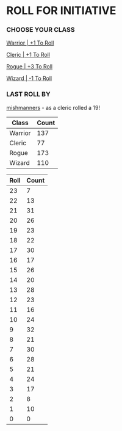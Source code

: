 # ROLL FOR INITIATIVE
### CHOOSE YOUR CLASS

[Warrior | +1 To Roll](https://github.com/benjaminsampica/benjaminsampica/issues/new?title=roll%7Cwarrior&body=Just+click+%27Submit+new+issue%27.)

[Cleric | +1 To Roll](https://github.com/benjaminsampica/benjaminsampica/issues/new?title=roll%7Ccleric&body=Just+click+%27Submit+new+issue%27.)

[Rogue | +3 To Roll](https://github.com/benjaminsampica/benjaminsampica/issues/new?title=roll%7Crogue&body=Just+click+%27Submit+new+issue%27.)

[Wizard | -1 To Roll](https://github.com/benjaminsampica/benjaminsampica/issues/new?title=roll%7Cwizard&body=Just+click+%27Submit+new+issue%27.)
### LAST ROLL BY
[mishmanners](https://www.github.com/mishmanners) - as a cleric rolled a 19!

|Class|Count|
|-|-|
|Warrior|137|
|Cleric|77|
|Rogue|173|
|Wizard|110|

|Roll|Count|
|-|-|
|23|7
|22|13
|21|31
|20|26
|19|23
|18|22
|17|30
|16|17
|15|26
|14|20
|13|28
|12|23
|11|16
|10|24
|9|32
|8|21
|7|30
|6|28
|5|21
|4|24
|3|17
|2|8
|1|10
|0|0
